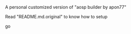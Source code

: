 A personal customized version of "aosp builder by apon77"

Read "README.md.original" to know how to setup

go
